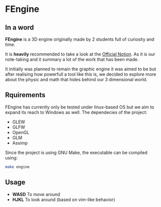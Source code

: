 # FEngine

## In a word

**FEngine** is a 3D engine originally made by 2 students full of curiosity and time.

It is **heavily** recommended to take a look at the [Official Notion](https://personnalflo.notion.site/FEngine-60c2663a4c6d421a9e158c33331ef499). As it is our note-taking and it summary a lot of the work that has been made.

It initially was planned to remain the graphic engine it was aimed to be but after realising how powerfull a tool like this is, we decided to explore more about the physic and math that hides behind our 3 dimensional world.

## Rquirements

FEngine has currently only be tested under linux-based OS but we aim to expand its reach to Windows as well.
The dependecies of the project:
* GLEW
* GLFW
* OpenGL
* GLM
* Assimp

Since the project is using GNU Make, the executable can be compiled using:

```bash
make engine
```

## Usage
* **WASD** To move around
* **HJKL** To look around (based on vim-like behavior)
